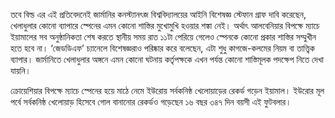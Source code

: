 তবে বিল্ড এর এই প্রতিবেদনেই জার্মানির কনস্ট্যানৎজ বিশ্ববিদ্যালয়ের আইনি বিশেষজ্ঞ স্টেফান গ্রাফ দাবি করেছেন, খেলাধুলার কোনো ব্যাপারে স্পেনের এমন কোনো শাস্তির মুখোমুখি হওয়ার শঙ্কা নেই। অর্থাৎ আলবেনিয়ার বিপক্ষে ম্যাচে ইয়ামালের সব অনুষ্ঠানিকতা শেষ করতে স্থানীয় সময় রাত ১১টা পেরিয়ে গেলেও স্পেনকে কোনো প্রকার শাস্তির সম্মুখীন হতে হবে না। ‘জেডডিএফ’ চ্যানেলে বিশেষজ্ঞরাও পরিষ্কার করে বলেছেন, এটা শুধু কাগজে-কলমের নিয়ম বা তাত্ত্বিক ব্যাপার। জার্মানিতে খেলাধুলার অঙ্গনে এমন কোনো ঘটনায় কর্তৃপক্ষকে এখন পর্যন্ত কোনো শাস্তিমূলক পদক্ষেপ নিতে দেখা যায়নি।

ক্রোয়েশিয়ার বিপক্ষে ম্যাচে স্পেনের হয়ে মাঠে নেমে ইউরোয় সর্বকনিষ্ঠ খেলোয়াড়ের রেকর্ড গড়েন ইয়ামাল। ইউরোর মূল পর্বে সর্বকনিষ্ঠ খেলোয়াড় হিসেবে গোল বানানোর রেকর্ডও গড়েছেন ১৬ বছর ৩৪৭ দিন বয়সী এই ফুটবলার।

